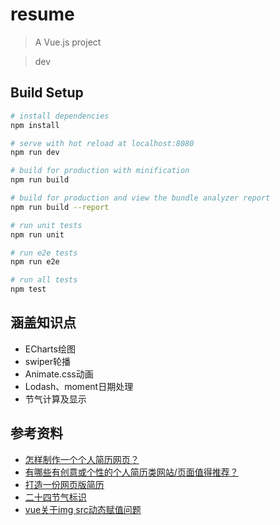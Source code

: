 # resume

> A Vue.js project

> dev

## Build Setup

``` bash
# install dependencies
npm install

# serve with hot reload at localhost:8080
npm run dev

# build for production with minification
npm run build

# build for production and view the bundle analyzer report
npm run build --report

# run unit tests
npm run unit

# run e2e tests
npm run e2e

# run all tests
npm test
```

## 涵盖知识点

* ECharts绘图
* swiper轮播
* Animate.css动画
* Lodash、moment日期处理
* 节气计算及显示

## 参考资料

* [怎样制作一个个人简历网页？](https://www.zhihu.com/question/59335878/answer/167927572)
* [有哪些有创意或个性的个人简历类网站/页面值得推荐？](https://www.zhihu.com/question/22876578/answer/163610078)
* [打造一份网页版简历](https://mrluo.life/article/detail/127/experience-of-building-web-cv)
* [二十四节气标识](http://www.uuuud.com/picture/35275.html)
* [vue关于img src动态赋值问题](https://blog.csdn.net/qq_39313596/article/details/84644500)
